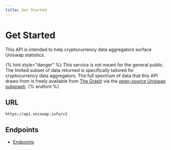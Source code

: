 ```yaml
---
title: Get Started
---
```


# Get Started

This API is intended to help cryptocurrency data aggregators surface Uniswap statistics.

{% hint style="danger" %}
This service is not meant for the general public. The limited subset of data returned is specifically tailored for cryptocurrency data aggregators. The full spectrum of data that this API draws from is freely available from [The Graph](https://thegraph.com/) via the [open-source Uniswap subgraph](https://github.com/graphprotocol/uniswap-subgraph).
{% endhint %}

## URL

`https://api.uniswap.info/v1`

## Endpoints

- [Endpoints](endpoints.md)
